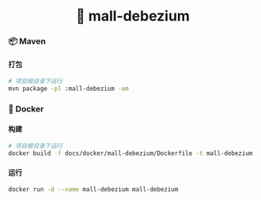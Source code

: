 <h1 align="center">🏪 mall-debezium</h1>

### 📦 Maven

#### 打包

```bash
# 项目根目录下运行
mvn package -pl :mall-debezium -am
```

### 🐳 Docker

#### 构建

```bash
# 项目根目录下运行
docker build -f docs/docker/mall-debezium/Dockerfile -t mall-debezium .
```

#### 运行

```bash
docker run -d --name mall-debezium mall-debezium
```
